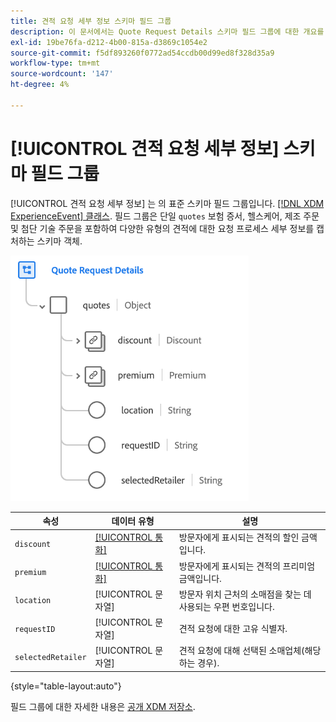 ```yaml
---
title: 견적 요청 세부 정보 스키마 필드 그룹
description: 이 문서에서는 Quote Request Details 스키마 필드 그룹에 대한 개요를 제공합니다.
exl-id: 19be76fa-d212-4b00-815a-d3869c1054e2
source-git-commit: f5df893260f0772ad54ccdb00d99ed8f328d35a9
workflow-type: tm+mt
source-wordcount: '147'
ht-degree: 4%

---
```


# [!UICONTROL 견적 요청 세부 정보] 스키마 필드 그룹

[!UICONTROL 견적 요청 세부 정보] 는 의 표준 스키마 필드 그룹입니다. [[!DNL XDM ExperienceEvent] 클래스](../../classes/experienceevent.md). 필드 그룹은 단일 `quotes` 보험 증서, 헬스케어, 제조 주문 및 첨단 기술 주문을 포함하여 다양한 유형의 견적에 대한 요청 프로세스 세부 정보를 캡처하는 스키마 객체.

![](../../images/field-groups/quote-request-details.png)

| 속성 | 데이터 유형 | 설명 |
| --- | --- | --- |
| `discount` | [[!UICONTROL 통화]](../../data-types/currency.md) | 방문자에게 표시되는 견적의 할인 금액입니다. |
| `premium` | [[!UICONTROL 통화]](../../data-types/currency.md) | 방문자에게 표시되는 견적의 프리미엄 금액입니다. |
| `location` | [!UICONTROL 문자열] | 방문자 위치 근처의 소매점을 찾는 데 사용되는 우편 번호입니다. |
| `requestID` | [!UICONTROL 문자열] | 견적 요청에 대한 고유 식별자. |
| `selectedRetailer` | [!UICONTROL 문자열] | 견적 요청에 대해 선택된 소매업체(해당하는 경우). |

{style="table-layout:auto"}

필드 그룹에 대한 자세한 내용은 [공개 XDM 저장소](https://github.com/adobe/xdm/blob/master/docs/reference/fieldgroups/experience-event/experienceevent-quote-request-details.schema.json).
